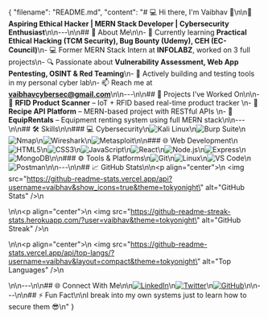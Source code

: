 {
  "filename": "README.md",
  "content": "# 💻 Hi there, I'm Vaibhav 👋\n\n🔐 **Aspiring Ethical Hacker | MERN Stack Developer | Cybersecurity Enthusiast**\n\n---\n\n## 🧠 About Me\n\n- 🌱 Currently learning **Practical Ethical Hacking (TCM Security), Bug Bounty (Udemy), CEH (EC-Council)**\n- 💻 Former MERN Stack Intern at **INFOLABZ**, worked on 3 full projects\n- 🔍 Passionate about **Vulnerability Assessment, Web App Pentesting, OSINT & Red Teaming**\n- 🧪 Actively building and testing tools in my personal cyber lab\n- 📫 Reach me at **vaibhavcybersec@gmail.com**\n\n---\n\n## 🧩 Projects I’ve Worked On\n\n- 🔐 **RFID Product Scanner** – IoT + RFID based real-time product tracker  \n- 🍲 **Recipe API Platform** – MERN-based project with RESTful APIs  \n- 🧳 **EquipRentals** – Equipment renting system using full MERN stack\n\n---\n\n## 🛠️ Skills\n\n### 💻 Cybersecurity\n![Kali Linux](https://img.shields.io/badge/Kali_Linux-557C94?style=for-the-badge&logo=kalilinux&logoColor=white)\n![Burp Suite](https://img.shields.io/badge/Burp_Suite-F47B20?style=for-the-badge&logo=burpsuite&logoColor=white)\n![Nmap](https://img.shields.io/badge/Nmap-214478?style=for-the-badge&logo=nmap&logoColor=white)\n![Wireshark](https://img.shields.io/badge/Wireshark-1679A7?style=for-the-badge&logo=wireshark&logoColor=white)\n![Metasploit](https://img.shields.io/badge/Metasploit-3333cc?style=for-the-badge&logo=metasploit&logoColor=white)\n\n### 🌐 Web Development\n![HTML5](https://img.shields.io/badge/HTML5-E34F26?style=for-the-badge&logo=html5&logoColor=white)\n![CSS3](https://img.shields.io/badge/CSS3-1572B6?style=for-the-badge&logo=css3&logoColor=white)\n![JavaScript](https://img.shields.io/badge/JavaScript-F7DF1E?style=for-the-badge&logo=javascript&logoColor=black)\n![React](https://img.shields.io/badge/React-20232A?style=for-the-badge&logo=react&logoColor=61DAFB)\n![Node.js](https://img.shields.io/badge/Node.js-339933?style=for-the-badge&logo=nodedotjs&logoColor=white)\n![Express](https://img.shields.io/badge/Express.js-000000?style=for-the-badge&logo=express&logoColor=white)\n![MongoDB](https://img.shields.io/badge/MongoDB-4EA94B?style=for-the-badge&logo=mongodb&logoColor=white)\n\n### ⚙️ Tools & Platforms\n![Git](https://img.shields.io/badge/Git-F05032?style=for-the-badge&logo=git&logoColor=white)\n![Linux](https://img.shields.io/badge/Linux-FCC624?style=for-the-badge&logo=linux&logoColor=black)\n![VS Code](https://img.shields.io/badge/VSCode-007ACC?style=for-the-badge&logo=visual-studio-code&logoColor=white)\n![Postman](https://img.shields.io/badge/Postman-FF6C37?style=for-the-badge&logo=postman&logoColor=white)\n\n---\n\n## 📈 GitHub Stats\n\n<p align=\"center\">\n  <img src=\"https://github-readme-stats.vercel.app/api?username=vaibhav&show_icons=true&theme=tokyonight\" alt=\"GitHub Stats\" />\n</p>\n\n<p align=\"center\">\n  <img src=\"https://github-readme-streak-stats.herokuapp.com/?user=vaibhav&theme=tokyonight\" alt=\"GitHub Streak\" />\n</p>\n\n<p align=\"center\">\n  <img src=\"https://github-readme-stats.vercel.app/api/top-langs/?username=vaibhav&layout=compact&theme=tokyonight\" alt=\"Top Languages\" />\n</p>\n\n---\n\n## 🌐 Connect With Me\n\n[![LinkedIn](https://img.shields.io/badge/LinkedIn-blue?style=for-the-badge&logo=linkedin)](https://linkedin.com/in/vaibhav-cybersec)\n[![Twitter](https://img.shields.io/badge/Twitter-blue?style=for-the-badge&logo=twitter)](https://twitter.com/vaibhav_eth0)\n[![GitHub](https://img.shields.io/badge/GitHub-black?style=for-the-badge&logo=github)](https://github.com/vaibhav)\n\n---\n\n## ⚡ Fun Fact\n\nI break into my own systems just to learn how to secure them 😎\n"
}

